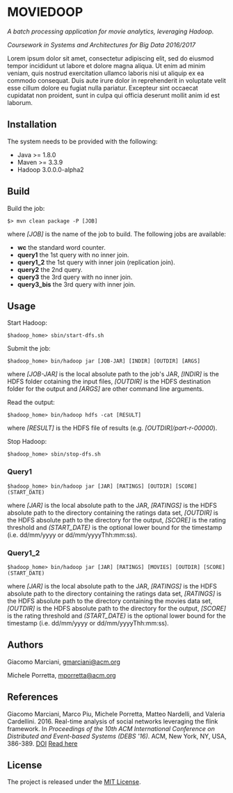# MOVIEDOOP

*A batch processing application for movie analytics, leveraging Hadoop.*

*Coursework in Systems and Architectures for Big Data 2016/2017*

Lorem ipsum dolor sit amet, consectetur adipiscing elit, sed do eiusmod tempor incididunt ut labore et dolore magna aliqua.
Ut enim ad minim veniam, quis nostrud exercitation ullamco laboris nisi ut aliquip ex ea commodo consequat.
Duis aute irure dolor in reprehenderit in voluptate velit esse cillum dolore eu fugiat nulla pariatur.
Excepteur sint occaecat cupidatat non proident, sunt in culpa qui officia deserunt mollit anim id est laborum.


## Installation
The system needs to be provided with the following:
* Java >= 1.8.0
* Maven >= 3.3.9
* Hadoop 3.0.0.0-alpha2


## Build
Build the job:

    $> mvn clean package -P [JOB]
    
where *[JOB]* is the name of the job to build.
The following jobs are available:
* **wc** the standard word counter.
* **query1** the 1st query with no inner join.
* **query1_2** the 1st query with inner join (replication join).
* **query2** the 2nd query.
* **query3** the 3rd query with no inner join.
* **query3_bis** the 3rd query with inner join.


## Usage
Start Hadoop:
    
    $hadoop_home> sbin/start-dfs.sh

Submit the job:

    $hadoop_home> bin/hadoop jar [JOB-JAR] [INDIR] [OUTDIR] [ARGS]
    
where 
*[JOB-JAR]* is the local absolute path to the job's JAR, 
*[INDIR]* is the HDFS folder cotaining the input files,
*[OUTDIR]* is the HDFS destination folder for the output and
*[ARGS]* are other command line arguments.

Read the output:

    $hadoop_home> bin/hadoop hdfs -cat [RESULT]
    
where
*[RESULT]* is the HDFS file of results (e.g. *[OUTDIR]/part-r-00000*).

Stop Hadoop:

    $hadoop_home> sbin/stop-dfs.sh


### Query1

    $hadoop_home> bin/hadoop jar [JAR] [RATINGS] [OUTDIR] [SCORE] (START_DATE)
    
where 
*[JAR]* is the local absolute path to the JAR,
*[RATINGS]* is the HDFS absolute path to the directory containing the ratings data set,
*[OUTDIR]* is the HDFS absolute path to the directory for the output,
*[SCORE]* is the rating threshold and 
*(START\_DATE)* is the optional lower bound for the timestamp (i.e. dd/mm/yyyy or dd/mm/yyyyThh:mm:ss).


### Query1_2

    $hadoop_home> bin/hadoop jar [JAR] [RATINGS] [MOVIES] [OUTDIR] [SCORE] (START_DATE)
    
where 
*[JAR]* is the local absolute path to the JAR,
*[RATINGS]* is the HDFS absolute path to the directory containing the ratings data set,
*[RATINGS]* is the HDFS absolute path to the directory containing the movies data set,
*[OUTDIR]* is the HDFS absolute path to the directory for the output,
*[SCORE]* is the rating threshold and 
*(START\_DATE)* is the optional lower bound for the timestamp (i.e. dd/mm/yyyy or dd/mm/yyyyThh:mm:ss).


## Authors
Giacomo Marciani, [gmarciani@acm.org](mailto:gmarciani@acm.org)

Michele Porretta, [mporretta@acm.org](mailto:mporretta@acm.org)


## References
Giacomo Marciani, Marco Piu, Michele Porretta, Matteo Nardelli, and Valeria Cardellini. 2016. Real-time analysis of social networks leveraging the flink framework. In *Proceedings of the 10th ACM International Conference on Distributed and Event-based Systems (DEBS '16)*. ACM, New York, NY, USA, 386-389. [DOI](http://dx.doi.org/10.1145/2933267.2933517) [Read here](http://dl.acm.org/citation.cfm?id=2933517)


## License
The project is released under the [MIT License](https://opensource.org/licenses/MIT).
